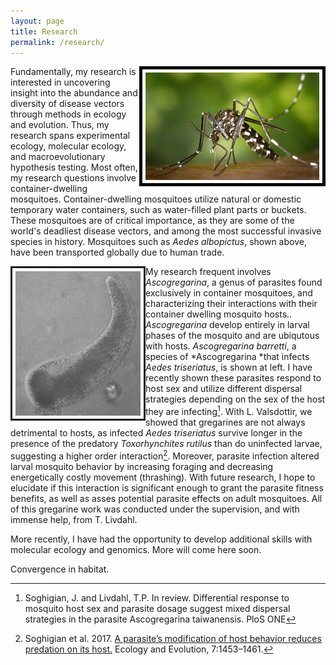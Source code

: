 ```yaml
---
layout: page
title: Research
permalink: /research/
---
```


<img align="right" src="https://github.com/jsoghigian/jsoghigian.github.io/blob/master/aealb_feeding.png?raw=true" style="padding:5px;border:5px solid black;"> Fundamentally, my research is interested in uncovering insight into the abundance and diversity of disease vectors through methods in ecology and evolution.  Thus, my research spans experimental ecology, molecular ecology, and macroevolutionary hypothesis testing. Most often, my research questions involve container-dwelling mosquitoes.  Container-dwelling mosquitoes utilize natural or domestic temporary water containers, such as water-filled plant parts or buckets. These mosquitoes are of critical importance, as they are some of the world's deadliest disease vectors, and among the most successful invasive species in history.  Mosquitoes such as *Aedes albopictus*, shown above, have been transported globally due to human trade.

<img align="left" src="https://github.com/jsoghigian/jsoghigian.github.io/blob/master/asco_bar.jpg?raw=true" style="padding:5px;" border="3"> My research frequent involves *Ascogregarina*, a genus of parasites found exclusively in container mosquitoes, and characterizing their interactions with their container dwelling mosquito hosts..  *Ascogregarina* develop entirely in larval phases of the mosquito and are ubiqutous with hosts.  *Ascogregarina barretti*, a species of *Ascogregarina *that infects *Aedes triseriatus*, is shown at left.  I have recently shown these parasites respond to host sex and utilize different dispersal strategies depending on the sex of the host they are infecting[^1].  With L. Valsdottir, we showed that gregarines are not always detrimental to hosts, as infected _Aedes triseriatus_ survive longer in the presence of the predatory _Toxorhynchites rutilus_ than do uninfected larvae, suggesting a higher order interaction[^2].  Moreover, parasite infection altered larval mosquito behavior by increasing foraging and decreasing energetically costly movement (thrashing). With future research, I hope to elucidate if this interaction is significant enough to grant the parasite fitness benefits, as well as asses potential parasite effects on adult mosquitoes.  All of this gregarine work was conducted under the supervision, and with immense help, from T. Livdahl.  
  
More recently, I have had the opportunity to develop additional skills with molecular ecology and genomics.  More will come here soon.

Convergence in habitat.

[^1]: Soghigian, J. and Livdahl, T.P. In review. Differential response to mosquito host sex and parasite dosage suggest mixed dispersal strategies in the parasite Ascogregarina taiwanensis. PloS ONE

[^2]: Soghigian et al. 2017. [A parasite’s modification of host behavior reduces predation on its host.](http://onlinelibrary.wiley.com/doi/10.1002/ece3.2748/full) Ecology and Evolution, 7:1453–1461.
